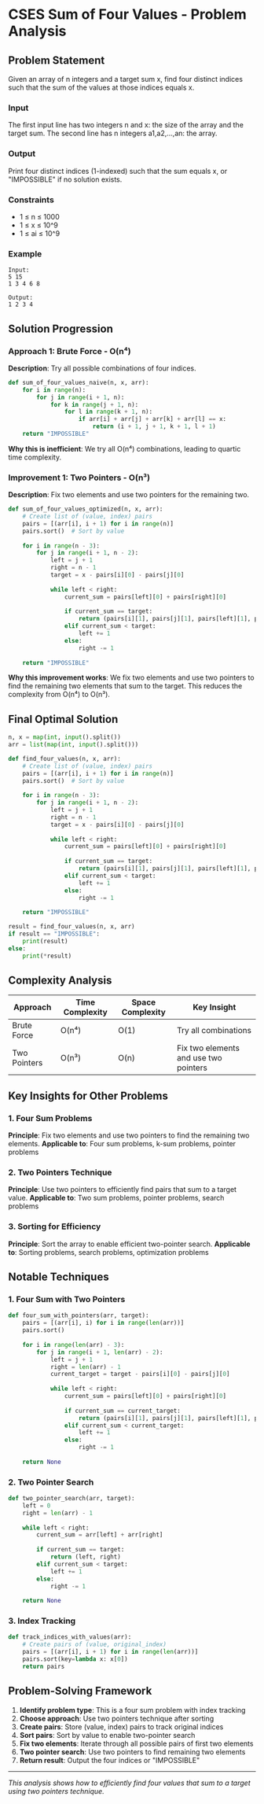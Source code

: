 # CSES Sum of Four Values - Problem Analysis

## Problem Statement
Given an array of n integers and a target sum x, find four distinct indices such that the sum of the values at those indices equals x.

### Input
The first input line has two integers n and x: the size of the array and the target sum.
The second line has n integers a1,a2,…,an: the array.

### Output
Print four distinct indices (1-indexed) such that the sum equals x, or "IMPOSSIBLE" if no solution exists.

### Constraints
- 1 ≤ n ≤ 1000
- 1 ≤ x ≤ 10^9
- 1 ≤ ai ≤ 10^9

### Example
```
Input:
5 15
1 3 4 6 8

Output:
1 2 3 4
```

## Solution Progression

### Approach 1: Brute Force - O(n⁴)
**Description**: Try all possible combinations of four indices.

```python
def sum_of_four_values_naive(n, x, arr):
    for i in range(n):
        for j in range(i + 1, n):
            for k in range(j + 1, n):
                for l in range(k + 1, n):
                    if arr[i] + arr[j] + arr[k] + arr[l] == x:
                        return (i + 1, j + 1, k + 1, l + 1)
    return "IMPOSSIBLE"
```

**Why this is inefficient**: We try all O(n⁴) combinations, leading to quartic time complexity.

### Improvement 1: Two Pointers - O(n³)
**Description**: Fix two elements and use two pointers for the remaining two.

```python
def sum_of_four_values_optimized(n, x, arr):
    # Create list of (value, index) pairs
    pairs = [(arr[i], i + 1) for i in range(n)]
    pairs.sort()  # Sort by value
    
    for i in range(n - 3):
        for j in range(i + 1, n - 2):
            left = j + 1
            right = n - 1
            target = x - pairs[i][0] - pairs[j][0]
            
            while left < right:
                current_sum = pairs[left][0] + pairs[right][0]
                
                if current_sum == target:
                    return (pairs[i][1], pairs[j][1], pairs[left][1], pairs[right][1])
                elif current_sum < target:
                    left += 1
                else:
                    right -= 1
    
    return "IMPOSSIBLE"
```

**Why this improvement works**: We fix two elements and use two pointers to find the remaining two elements that sum to the target. This reduces the complexity from O(n⁴) to O(n³).

## Final Optimal Solution

```python
n, x = map(int, input().split())
arr = list(map(int, input().split()))

def find_four_values(n, x, arr):
    # Create list of (value, index) pairs
    pairs = [(arr[i], i + 1) for i in range(n)]
    pairs.sort()  # Sort by value
    
    for i in range(n - 3):
        for j in range(i + 1, n - 2):
            left = j + 1
            right = n - 1
            target = x - pairs[i][0] - pairs[j][0]
            
            while left < right:
                current_sum = pairs[left][0] + pairs[right][0]
                
                if current_sum == target:
                    return (pairs[i][1], pairs[j][1], pairs[left][1], pairs[right][1])
                elif current_sum < target:
                    left += 1
                else:
                    right -= 1
    
    return "IMPOSSIBLE"

result = find_four_values(n, x, arr)
if result == "IMPOSSIBLE":
    print(result)
else:
    print(*result)
```

## Complexity Analysis

| Approach | Time Complexity | Space Complexity | Key Insight |
|----------|----------------|------------------|-------------|
| Brute Force | O(n⁴) | O(1) | Try all combinations |
| Two Pointers | O(n³) | O(n) | Fix two elements and use two pointers |

## Key Insights for Other Problems

### 1. **Four Sum Problems**
**Principle**: Fix two elements and use two pointers to find the remaining two elements.
**Applicable to**: Four sum problems, k-sum problems, pointer problems

### 2. **Two Pointers Technique**
**Principle**: Use two pointers to efficiently find pairs that sum to a target value.
**Applicable to**: Two sum problems, pointer problems, search problems

### 3. **Sorting for Efficiency**
**Principle**: Sort the array to enable efficient two-pointer search.
**Applicable to**: Sorting problems, search problems, optimization problems

## Notable Techniques

### 1. **Four Sum with Two Pointers**
```python
def four_sum_with_pointers(arr, target):
    pairs = [(arr[i], i) for i in range(len(arr))]
    pairs.sort()
    
    for i in range(len(arr) - 3):
        for j in range(i + 1, len(arr) - 2):
            left = j + 1
            right = len(arr) - 1
            current_target = target - pairs[i][0] - pairs[j][0]
            
            while left < right:
                current_sum = pairs[left][0] + pairs[right][0]
                
                if current_sum == current_target:
                    return (pairs[i][1], pairs[j][1], pairs[left][1], pairs[right][1])
                elif current_sum < current_target:
                    left += 1
                else:
                    right -= 1
    
    return None
```

### 2. **Two Pointer Search**
```python
def two_pointer_search(arr, target):
    left = 0
    right = len(arr) - 1
    
    while left < right:
        current_sum = arr[left] + arr[right]
        
        if current_sum == target:
            return (left, right)
        elif current_sum < target:
            left += 1
        else:
            right -= 1
    
    return None
```

### 3. **Index Tracking**
```python
def track_indices_with_values(arr):
    # Create pairs of (value, original_index)
    pairs = [(arr[i], i + 1) for i in range(len(arr))]
    pairs.sort(key=lambda x: x[0])
    return pairs
```

## Problem-Solving Framework

1. **Identify problem type**: This is a four sum problem with index tracking
2. **Choose approach**: Use two pointers technique after sorting
3. **Create pairs**: Store (value, index) pairs to track original indices
4. **Sort pairs**: Sort by value to enable two-pointer search
5. **Fix two elements**: Iterate through all possible pairs of first two elements
6. **Two pointer search**: Use two pointers to find remaining two elements
7. **Return result**: Output the four indices or "IMPOSSIBLE"

---

*This analysis shows how to efficiently find four values that sum to a target using two pointers technique.* 